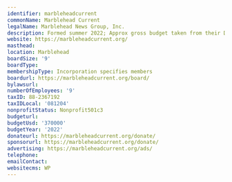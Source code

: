 ```yaml
---
identifier: marbleheadcurrent
commonName: Marblehead Current
legalName: Marblehead News Group, Inc.
description: Formed summer 2022; Approx gross budget taken from their Donate page.
website: https://marbleheadcurrent.org/
masthead:
location: Marblehead
boardSize: '9'
boardType:
membershipType: Incorporation specifies members
boardurl: https://marbleheadcurrent.org/board/
bylawsurl:
numberOfEmployees: '9'
taxID: 88-2367192
taxIDLocal: '081204'
nonprofitStatus: Nonprofit501c3
budgeturl:
budgetUsd: '370000'
budgetYear: '2022'
donateurl: https://marbleheadcurrent.org/donate/
sponsorurl: https://marbleheadcurrent.org/donate/
advertising: https://marbleheadcurrent.org/ads/
telephone:
emailContact:
websitecms: WP
---
```


